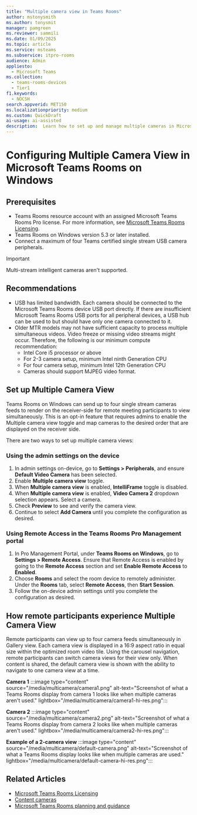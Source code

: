 ```yaml
---  
title: "Multiple camera view in Teams Rooms"  
author: mstonysmith
ms.author: tonysmit  
manager: pamgreen
ms.reviewer: sammili 
ms.date: 01/09/2025  
ms.topic: article
ms.service: msteams
ms.subservice: itpro-rooms
audience: Admin
appliesto: 
  - Microsoft Teams
ms.collection: 
  - teams-rooms-devices
  - Tier1
f1.keywords: 
  - NOCSH
search.appverid: MET150
ms.localizationpriority: medium
ms.custom: QuickDraft  
ai-usage: ai-assisted  
description:  Learn how to set up and manage multiple cameras in Microsoft Teams Rooms on Windows to provide various angles and perspectives during meetings.
---  
```


# Configuring Multiple Camera View in Microsoft Teams Rooms on Windows

## Prerequisites

- Teams Rooms resource account with an assigned Microsoft Teams Rooms Pro license. For more information, see [Microsoft Teams Rooms Licensing](/microsoftteams/rooms/rooms-licensing).
- Teams Rooms on Windows version 5.3 or later installed.
- Connect a maximum of four Teams certified single stream USB camera peripherals.

> [!IMPORTANT]
> Multi-stream intelligent cameras aren't supported.

## Recommendations

- USB has limited bandwidth. Each camera should be connected to the Microsoft Teams Rooms device USB port directly. If there are insufficient Microsoft Teams Rooms USB ports for all peripheral devices, a USB hub can be used to but should have only one camera connected to it.
- Older MTR models may not have sufficient capacity to process multiple simultaneous videos. Video freeze or missing video streams might occur. Therefore, the following is our minimum compute recommendation:
  - Intel Core i5 processor or above
  - For 2-3 camera setup, minimum Intel ninth Generation CPU
  - For four camera setup, minimum Intel 12th Generation CPU
  - Cameras should support MJPEG video format.

## Set up Multiple Camera View

Teams Rooms on Windows can send up to four single stream cameras feeds to render on the receiver-side for remote meeting participants to view simultaneously. This is an opt-in feature that requires admins to enable the Multiple camera view toggle and map cameras to the desired order that are displayed on the receiver side.

There are two ways to set up multiple camera views:

### Using the admin settings on the device

1. In admin settings on-device, go to **Settings \> Peripherals**, and ensure **Default Video Camera** has been selected.
2. Enable **Multiple camera view** toggle.
3. When **Multiple camera view** is enabled, **IntelliFrame** toggle is disabled.
4. When **Multiple camera view** is enabled, **Video Camera 2** dropdown selection appears. Select a camera.
5. Check **Preview** to see and verify the camera view.
6. Continue to select **Add Camera** until you complete the configuration as desired.

### Using Remote Access in the Teams Rooms Pro Management portal

1. In Pro Management Portal, under **Teams Rooms on Windows**, go to **Settings \> Remote Access**. Ensure that Remote Access is enabled by going to the **Remote Access** section and set **Enable Remote Access** to **Enabled**.
2. Choose **Rooms** and select the room device to remotely administer. Under the **Rooms** tab, select **Remote Access**, then **Start Session**.
3. Follow the on-device admin settings until you complete the configuration as desired.

## How remote participants experience Multiple Camera View

Remote participants can view up to four camera feeds simultaneously in Gallery view. Each camera view is displayed in a 16:9 aspect ratio in equal size within the optimized room video tile. Using the carousel navigation, remote participants can switch camera views for their view only. When content is shared, the default camera view is shown with the ability to navigate to one camera view at a time.

**Camera 1**
:::image type="content" source="/media/multicamera/camera1.png" alt-text="Screenshot of what a Teams Rooms display from camera 1 looks like when multiple cameras aren't used." lightbox="/media/multicamera/camera1-hi-res.png":::

**Camera 2**
:::image type="content" source="/media/multicamera/camera2.png" alt-text="Screenshot of what a Teams Rooms display from camera 2 looks like when multiple cameras aren't used." lightbox="/media/multicamera/camera2-hi-res.png":::

**Example of a 2-camera view**
:::image type="content" source="/media/multicamera/default-camera.png" alt-text="Screenshot of what a Teams Rooms display looks like when multiple cameras are used." lightbox="/media/multicamera/default-camera-hi-res.png":::

## Related Articles

- [Microsoft Teams Rooms Licensing](rooms-licensing.md)
- [Content cameras](content-camera.md?tabs=Windows)
- [Microsoft Teams Rooms planning and guidance](/microsoftteams/rooms/room-planning-guidance)
